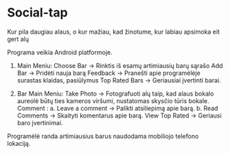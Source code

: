 # Social-tap
Kur pila daugiau alaus, o kur mažiau, kad žinotume, kur labiau apsimoka eit gert alų

Programa veikia Android platformoje.
1. Main Meniu:
Choose Bar -> Rinktis iš esamų artimiausių barų sąrašo
Add Bar -> Pridėti nauja barą
Feedback -> Pranešti apie programėlėje surastas klaidas, pasiūlymus
Top Rated Bars -> Geriausiai įvertinti barai.

2. Bar Main Meniu:
Take Photo -> Fotografuoti alų taip, kad alaus bokalo aureolė būtų ties kameros viršumi, nustatomas skysčio tūris bokale.
Comment :
a. Leave a comment -> Palikti atsiliepimą apie barą.
b. Read Comments -> Skaityti komentarus apie barą.
View Top Rated -> Geriausi baro įvertinimai.

Programėlė randa artimiausius barus naudodama mobiliojo telefono lokaciją.
